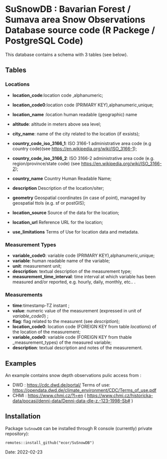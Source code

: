 # SuSnowDB : Bavarian Forest / Sumava area Snow Observations Database source code (R Packege / PostgreSQL Code)

This  database contains a schema with 3 tables (see below). 

## Tables 

### Locations


* __location_code__:location code ,alphanumeric;

* __location_code0__:location code (PRIMARY KEY),alphanumeric,unique;
* __location_name__	:location human readable (geographic) name
* __altitude__:	altitude in meters above sea level; 
* __city_name__:	name of the city related to the location (if exsists);
* __country_code_iso_3166_1__:	ISO 3166-1 administrative area code (e.g  country code)(see https://en.wikipedia.org/wiki/ISO_3166-1);
* __country_code_iso_3166_2__:	ISO 3166-2 administrative area code (e.g. region/province/state code) (see https://en.wikipedia.org/wiki/ISO_3166-2);
* __country_name__	Country Human Readable Name;
* __description__	Description of the location/siter;
* __geometry__	Geospatial coordinates (in case of point), managed by geospatial ttols (e.g. sf or postGIS);
* __location_source__	Source of the data for the location;
* __location_url__	Reference URL for the location;
* __use_limitations__	Terms of Use for location data and metadata.

### Measurement Types

* __variable_code0__: variable code (PRIMARY KEY),alphanumeric,unique;
* __variable__:    human readable name of the variable;
* __unit__: measurement unit;
* __description__: textual description of the measurement type;
* __measurement_time_interval__: time interval at which variable has been measured and/or reported, e.g. hourly, daily, monthly, etc.. .

### Measurements

* __time__:timestamp-TZ instant   ;
* __value__: numeric value of the measurement (expressed in unit of _variable_code0_)    ;
* __flag__:  flag related to the measurent (see _description_);
* __location_code0__:  location code (FOREIGN KEY from table _locations_) of the location of the measurement;
* __variable_code0__:  variable code (FOREIGN KEY from thable _measurement_types) of the measured variable;
* __description__:  textual description and notes of the measurement. 


## Examples

An example contains snow depth observations pulic access from : 

* DWD : https://cdc.dwd.de/portal/ Terms of use: https://opendata.dwd.de/climate_environment/CDC/Terms_of_use.pdf
* CHMI : https://www.chmi.cz/?l=en ( https://www.chmi.cz/historicka-data/pocasi/denni-data/Denni-data-dle-z.-123-1998-Sb# )





## Installation 


Package `SuSnowDB` can be installed through R console (currently) private repository):


```
remotes::install_github("ecor/SuSnowDB")
```


Date: 2022-02-23



